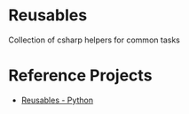 # Reusables
Collection of csharp helpers for common tasks

# Reference Projects
* [Reusables - Python](https://github.com/cdgriffith/Reusables)
